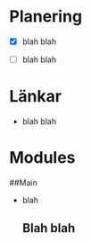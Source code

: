 # Planering
- [x] blah blah
- [ ] blah blah


# Länkar
- blah blah


# Modules
##Main
- blah

  ## Blah blah

